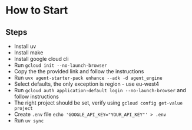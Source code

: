 # How to Start

## Steps

- Install uv
- Install make
- Install google cloud cli
- Run `gcloud init --no-launch-browser`
- Copy the the provided link and follow the instructions
- Run `uvx agent-starter-pack enhance --adk -d agent_engine`
- Select defaults, the only exception is region - use eu-west4
- Run `gcloud auth application-default login --no-launch-browser` and follow instructions
- The right project should be set, verify using `gcloud config get-value project`
- Create `.env` file `echo 'GOOGLE_API_KEY="YOUR_API_KEY"' > .env`
- Run `uv sync`
